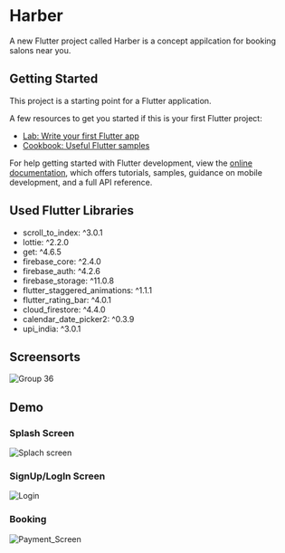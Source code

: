 # Harber

A new Flutter project called Harber is a concept appilcation for booking salons near you.

## Getting Started

This project is a starting point for a Flutter application.

A few resources to get you started if this is your first Flutter project:

- [Lab: Write your first Flutter app](https://docs.flutter.dev/get-started/codelab)
- [Cookbook: Useful Flutter samples](https://docs.flutter.dev/cookbook)

For help getting started with Flutter development, view the
[online documentation](https://docs.flutter.dev/), which offers tutorials,
samples, guidance on mobile development, and a full API reference.

## Used Flutter Libraries

+ scroll_to_index: ^3.0.1
+ lottie: ^2.2.0
+ get: ^4.6.5
+ firebase_core: ^2.4.0
+ firebase_auth: ^4.2.6
+ firebase_storage: ^11.0.8
+ flutter_staggered_animations: ^1.1.1
+ flutter_rating_bar: ^4.0.1
+ cloud_firestore: ^4.4.0
+ calendar_date_picker2: ^0.3.9
+ upi_india: ^3.0.1

## Screensorts

![Group 36](https://user-images.githubusercontent.com/62000613/221427323-9afdbf0a-3af1-41ee-9a5e-c71e1ee98231.png)

## Demo
### Splash Screen

![Splach screen](https://user-images.githubusercontent.com/62000613/221428599-cb466f50-86f4-4e05-9885-2eb42de8655a.gif)



### SignUp/LogIn Screen

![Login](https://user-images.githubusercontent.com/62000613/221428641-aed6c5ea-a7ed-454e-8a49-6a7fbca42ded.gif)



### Booking

![Payment_Screen](https://user-images.githubusercontent.com/62000613/221429443-69d2d076-c237-4347-a9da-e5c2a9a8733d.gif)


